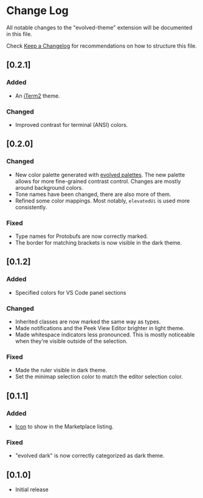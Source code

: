 # Change Log

All notable changes to the "evolved-theme" extension will be documented in this file.

Check [Keep a Changelog](http://keepachangelog.com/) for recommendations on how to structure this file.

## [0.2.1]

### Added

- An [iTerm2](https://iterm2.com) theme.

### Changed

- Improved contrast for terminal (ANSI) colors.

## [0.2.0]

### Changed

- New color palette generated with [evolved palettes](https://evolved.systems/palettes). The new palette allows for more fine-grained contrast control. Changes are mostly around background colors.
- Tone names have been changed, there are also more of them.
- Refined some color mappings. Most notably, `elevatedUi` is used more consistently.

### Fixed

- Type names for Protobufs are now correctly marked.
- The border for matching brackets is now visible in the dark theme.

## [0.1.2]

### Added

- Specified colors for VS Code panel sections
### Changed

- Inherited classes are now marked the same way as types.
- Made notifications and the Peek View Editor brighter in light theme.
- Made whitespace indicators less pronounced. This is mostly noticeable when they're visible outside of the selection.

### Fixed

- Made the ruler visible in dark theme.
- Set the minimap selection color to match the editor selection color.

## [0.1.1]

### Added

- [Icon](./icon.png) to show in the Marketplace listing.

### Fixed

- "evolved dark" is now correctly categorized as dark theme.

## [0.1.0]

- Initial release
